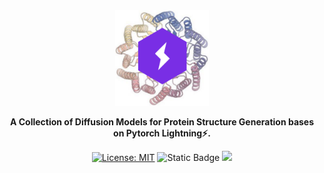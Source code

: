 <div align="center">

<img src="document/img.png" width="150px">

**A Collection of Diffusion Models for Protein Structure Generation bases on Pytorch Lightning⚡.**


[![License: MIT](https://img.shields.io/badge/License-MIT-green.svg)](https://opensource.org/licenses/MIT)
![Static Badge](https://img.shields.io/badge/last_commit-May-blue)
![](https://img.shields.io/badge/PRs-Welcome-red)